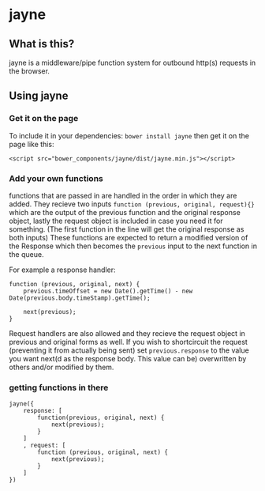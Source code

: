 # jayne

## What is this?
 jayne is a middleware/pipe function system for outbound http(s) requests in the browser. 

## Using jayne

### Get it on the page
 To include it in your dependencies: `bower install jayne` then get it on the page like this:

 ```
<script src="bower_components/jayne/dist/jayne.min.js"></script>
 ```

### Add your own functions
functions that are passed in are handled in the order in which they are added. They recieve two inputs `function (previous, original, request){}` which are the output of the previous function and the original response object, lastly the request object is included in case you need it for something. (The first function in the line will get the original response as both inputs) These functions are expected to return a modified version of the Response which then becomes the `previous` input to the next function in the queue.

For example a response handler:
```
function (previous, original, next) {
	previous.timeOffset = new Date().getTime() - new Date(previous.body.timeStamp).getTime();

	next(previous);
}
```

Request handlers are also allowed and they recieve the request object in previous and original forms as well. If you wish to shortcircuit the request (preventing it from actually being sent) set `previous.response` to the value you want next(d as the response body. This value can be) overwritten by others and/or modified by them.

### getting functions in there
```
jayne({
    response: [
        function(previous, original, next) {
            next(previous);
        }
    ]
    , request: [
        function (previous, original, next) {
            next(previous);
        }
    ]
})
```
